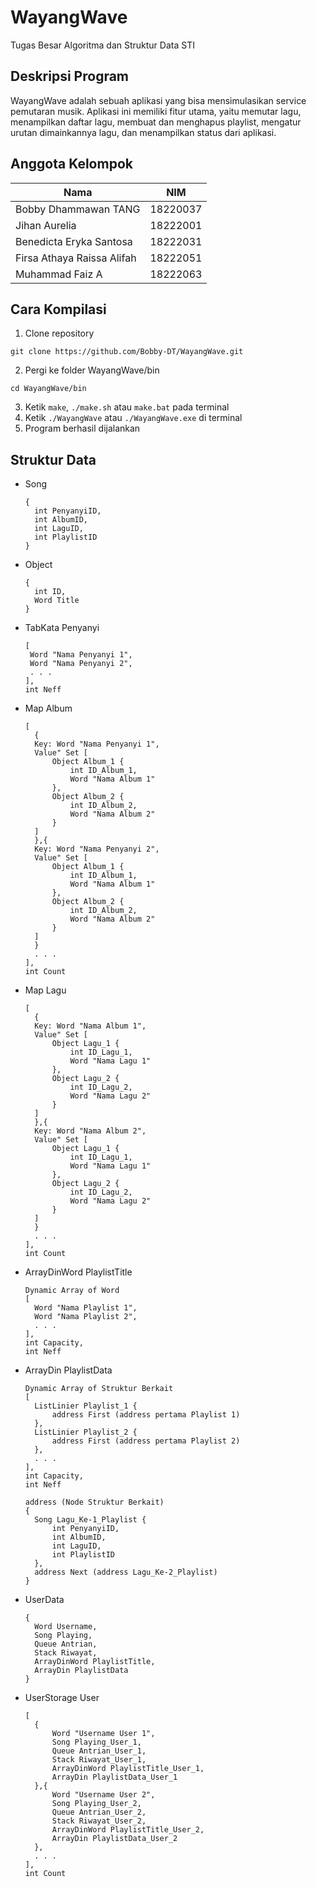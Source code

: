 # WayangWave
Tugas Besar Algoritma dan Struktur Data STI

## Deskripsi Program
WayangWave adalah sebuah aplikasi yang bisa mensimulasikan service  pemutaran musik. Aplikasi ini memiliki fitur utama, yaitu memutar lagu, menampilkan daftar lagu, membuat dan menghapus playlist, mengatur urutan dimainkannya lagu, dan menampilkan status dari aplikasi.

## Anggota Kelompok

|Nama                      |NIM     |
|--------------------------|--------|
|Bobby Dhammawan TANG      |18220037|
|Jihan Aurelia 			       |18222001|
|Benedicta Eryka Santosa   |18222031|
|Firsa Athaya Raissa Alifah|18222051|
|Muhammad Faiz A 	         |18222063|

## Cara Kompilasi

1. Clone repository
```
git clone https://github.com/Bobby-DT/WayangWave.git
```
2. Pergi ke folder WayangWave/bin
```
cd WayangWave/bin
```
3. Ketik `make`, `./make.sh` atau `make.bat` pada terminal
4. Ketik `./WayangWave` atau `./WayangWave.exe` di terminal
5. Program berhasil dijalankan

## Struktur Data

- Song
  ```
  {
    int PenyanyiID,
    int AlbumID,
    int LaguID,
    int PlaylistID
  }
  ```

- Object
  ```
  {
    int ID,
    Word Title
  }
  ```

- TabKata Penyanyi
  ```
  [
   Word "Nama Penyanyi 1", 
   Word "Nama Penyanyi 2", 
   . . .
  ],
  int Neff
  ```

- Map Album
  ```
  [
    {
    Key: Word "Nama Penyanyi 1",
    Value" Set [
        Object Album_1 {
            int ID_Album_1,
            Word "Nama Album 1"
        },
        Object Album_2 {
            int ID_Album_2,
            Word "Nama Album 2"
        }
    ]
    },{
    Key: Word "Nama Penyanyi 2",
    Value" Set [
        Object Album_1 {
            int ID_Album_1,
            Word "Nama Album 1"
        },
        Object Album_2 {
            int ID_Album_2,
            Word "Nama Album 2"
        }
    ]
    }
    . . .
  ],
  int Count
  ```

- Map Lagu
  ```
  [
    {
    Key: Word "Nama Album 1",
    Value" Set [
        Object Lagu_1 {
            int ID_Lagu_1,
            Word "Nama Lagu 1"
        },
        Object Lagu_2 {
            int ID_Lagu_2,
            Word "Nama Lagu 2"
        }
    ]
    },{
    Key: Word "Nama Album 2",
    Value" Set [
        Object Lagu_1 {
            int ID_Lagu_1,
            Word "Nama Lagu 1"
        },
        Object Lagu_2 {
            int ID_Lagu_2,
            Word "Nama Lagu 2"
        }
    ]
    }
    . . .
  ],
  int Count
  ```

- ArrayDinWord PlaylistTitle
  ```
  Dynamic Array of Word
  [
    Word "Nama Playlist 1",
    Word "Nama Playlist 2",
    . . .
  ],
  int Capacity,
  int Neff
  ```

- ArrayDin PlaylistData
  ```
  Dynamic Array of Struktur Berkait
  [
    ListLinier Playlist_1 {
        address First (address pertama Playlist 1)
    },
    ListLinier Playlist_2 {
        address First (address pertama Playlist 2)
    },
    . . .
  ],
  int Capacity,
  int Neff

  address (Node Struktur Berkait)
  {
    Song Lagu_Ke-1_Playlist {
        int PenyanyiID,
        int AlbumID,
        int LaguID,
        int PlaylistID
    },
    address Next (address Lagu_Ke-2_Playlist)  
  }
  ```

- UserData
  ```
  {
    Word Username,
    Song Playing,
    Queue Antrian,
    Stack Riwayat,
    ArrayDinWord PlaylistTitle,
    ArrayDin PlaylistData
  }
  ```

- UserStorage User
  ```
  [
    {
        Word "Username User 1",
        Song Playing_User_1,
        Queue Antrian_User_1,
        Stack Riwayat_User_1,
        ArrayDinWord PlaylistTitle_User_1,
        ArrayDin PlaylistData_User_1
    },{
        Word "Username User 2",
        Song Playing_User_2,
        Queue Antrian_User_2,
        Stack Riwayat_User_2,
        ArrayDinWord PlaylistTitle_User_2,
        ArrayDin PlaylistData_User_2
    },
    . . .
  ],
  int Count
   ```